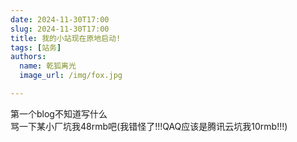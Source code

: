 ```yaml
---
date: 2024-11-30T17:00
slug: 2024-11-30T17:00
title: 我的小站现在原地启动!
tags: [站务]
authors:
  name: 乾狐离光
  image_url: /img/fox.jpg

---
```


第一个blog不知道写什么<br />骂一下某小厂坑我48rmb吧(我错怪了!!!QAQ应该是腾讯云坑我10rmb!!!)